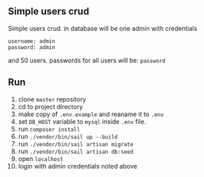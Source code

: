 ## Simple users crud

Simple users crud. in database will be one admin with credentials

```
username: admin
password: admin
```

and 50 users. passwords for all users will be:
`password`

## Run

1. clone `master` repository
2. cd to project directory
3. make copy of `.env.example` and reaname it to `.env`
4. set `DB_HOST` variable to `mysql` inside `.env` file.
5. run `composer install`
6. run `./vendor/bin/sail up --build`
7. run `./vendor/bin/sail artisan migrate`
8. run `./vendor/bin/sail artisan db:seed`
9. open `localhost`
10. login with admin credentials noted above
